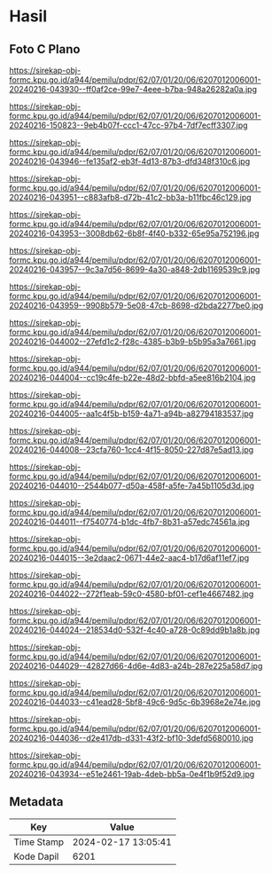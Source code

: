 # Hasil

## Foto C Plano

https://sirekap-obj-formc.kpu.go.id/a944/pemilu/pdpr/62/07/01/20/06/6207012006001-20240216-043930--ff0af2ce-99e7-4eee-b7ba-948a26282a0a.jpg

https://sirekap-obj-formc.kpu.go.id/a944/pemilu/pdpr/62/07/01/20/06/6207012006001-20240216-150823--9eb4b07f-ccc1-47cc-97b4-7df7ecff3307.jpg

https://sirekap-obj-formc.kpu.go.id/a944/pemilu/pdpr/62/07/01/20/06/6207012006001-20240216-043946--fe135af2-eb3f-4d13-87b3-dfd348f310c6.jpg

https://sirekap-obj-formc.kpu.go.id/a944/pemilu/pdpr/62/07/01/20/06/6207012006001-20240216-043951--c883afb8-d72b-41c2-bb3a-b11fbc46c129.jpg

https://sirekap-obj-formc.kpu.go.id/a944/pemilu/pdpr/62/07/01/20/06/6207012006001-20240216-043953--3008db62-6b8f-4f40-b332-65e95a752196.jpg

https://sirekap-obj-formc.kpu.go.id/a944/pemilu/pdpr/62/07/01/20/06/6207012006001-20240216-043957--9c3a7d56-8699-4a30-a848-2db1169539c9.jpg

https://sirekap-obj-formc.kpu.go.id/a944/pemilu/pdpr/62/07/01/20/06/6207012006001-20240216-043959--9908b579-5e08-47cb-8698-d2bda2277be0.jpg

https://sirekap-obj-formc.kpu.go.id/a944/pemilu/pdpr/62/07/01/20/06/6207012006001-20240216-044002--27efd1c2-f28c-4385-b3b9-b5b95a3a7661.jpg

https://sirekap-obj-formc.kpu.go.id/a944/pemilu/pdpr/62/07/01/20/06/6207012006001-20240216-044004--cc19c4fe-b22e-48d2-bbfd-a5ee816b2104.jpg

https://sirekap-obj-formc.kpu.go.id/a944/pemilu/pdpr/62/07/01/20/06/6207012006001-20240216-044005--aa1c4f5b-b159-4a71-a94b-a82794183537.jpg

https://sirekap-obj-formc.kpu.go.id/a944/pemilu/pdpr/62/07/01/20/06/6207012006001-20240216-044008--23cfa760-1cc4-4f15-8050-227d87e5ad13.jpg

https://sirekap-obj-formc.kpu.go.id/a944/pemilu/pdpr/62/07/01/20/06/6207012006001-20240216-044010--2544b077-d50a-458f-a5fe-7a45b1105d3d.jpg

https://sirekap-obj-formc.kpu.go.id/a944/pemilu/pdpr/62/07/01/20/06/6207012006001-20240216-044011--f7540774-b1dc-4fb7-8b31-a57edc74561a.jpg

https://sirekap-obj-formc.kpu.go.id/a944/pemilu/pdpr/62/07/01/20/06/6207012006001-20240216-044015--3e2daac2-0671-44e2-aac4-b17d6af11ef7.jpg

https://sirekap-obj-formc.kpu.go.id/a944/pemilu/pdpr/62/07/01/20/06/6207012006001-20240216-044022--272f1eab-59c0-4580-bf01-cef1e4667482.jpg

https://sirekap-obj-formc.kpu.go.id/a944/pemilu/pdpr/62/07/01/20/06/6207012006001-20240216-044024--218534d0-532f-4c40-a728-0c89dd9b1a8b.jpg

https://sirekap-obj-formc.kpu.go.id/a944/pemilu/pdpr/62/07/01/20/06/6207012006001-20240216-044029--42827d66-4d6e-4d83-a24b-287e225a58d7.jpg

https://sirekap-obj-formc.kpu.go.id/a944/pemilu/pdpr/62/07/01/20/06/6207012006001-20240216-044033--c41ead28-5bf8-49c6-9d5c-6b3968e2e74e.jpg

https://sirekap-obj-formc.kpu.go.id/a944/pemilu/pdpr/62/07/01/20/06/6207012006001-20240216-044036--d2e417db-d331-43f2-bf10-3defd5680010.jpg

https://sirekap-obj-formc.kpu.go.id/a944/pemilu/pdpr/62/07/01/20/06/6207012006001-20240216-043934--e51e2461-19ab-4deb-bb5a-0e4f1b9f52d9.jpg


## Metadata

| Key        | Value               |
| ---------- | ------------------- |
| Time Stamp | 2024-02-17 13:05:41 |
| Kode Dapil | 6201                |



